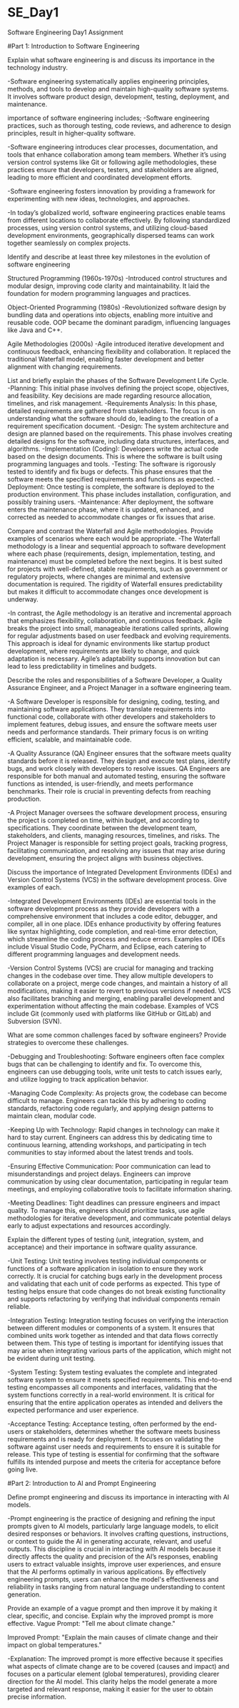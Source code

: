 # SE_Day1
Software Engineering Day1 Assignment

#Part 1: Introduction to Software Engineering

Explain what software engineering is and discuss its importance in the technology industry.

-Software engineering systematically applies engineering principles, methods, and tools to develop and maintain high-quality software systems. It involves software product design, development, testing, deployment, and maintenance.

importance of software engineering includes;
-Software engineering practices, such as thorough testing, code reviews, and adherence to design principles, result in higher-quality software.

-Software engineering introduces clear processes, documentation, and tools that enhance collaboration among team members. Whether it’s using version control systems like Git or following agile methodologies, these practices ensure that developers, testers, and stakeholders are aligned, leading to more efficient and coordinated development efforts.

-Software engineering fosters innovation by providing a framework for experimenting with new ideas, technologies, and approaches.

-In today’s globalized world, software engineering practices enable teams from different locations to collaborate effectively. By following standardized processes, using version control systems, and utilizing cloud-based development environments, geographically dispersed teams can work together seamlessly on complex projects.


Identify and describe at least three key milestones in the evolution of software engineering

Structured Programming (1960s-1970s)
-Introduced control structures and modular design, improving code clarity and maintainability. It laid the foundation for modern programming languages and practices.

Object-Oriented Programming (1980s)
-Revolutionized software design by bundling data and operations into objects, enabling more intuitive and reusable code. OOP became the dominant paradigm, influencing languages like Java and C++.

Agile Methodologies (2000s)
-Agile introduced iterative development and continuous feedback, enhancing flexibility and collaboration. It replaced the traditional Waterfall model, enabling faster development and better alignment with changing requirements.


List and briefly explain the phases of the Software Development Life Cycle.
-Planning: This initial phase involves defining the project scope, objectives, and feasibility. Key decisions are made regarding resource allocation, timelines, and risk management.
-Requirements Analysis: In this phase, detailed requirements are gathered from stakeholders. The focus is on understanding what the software should do, leading to the creation of a requirement specification document.
-Design: The system architecture and design are planned based on the requirements. This phase involves creating detailed designs for the software, including data structures, interfaces, and algorithms.
-Implementation (Coding): Developers write the actual code based on the design documents. This is where the software is built using programming languages and tools.
-Testing: The software is rigorously tested to identify and fix bugs or defects. This phase ensures that the software meets the specified requirements and functions as expected.
-Deployment: Once testing is complete, the software is deployed to the production environment. This phase includes installation, configuration, and possibly training users.
-Maintenance: After deployment, the software enters the maintenance phase, where it is updated, enhanced, and corrected as needed to accommodate changes or fix issues that arise.

Compare and contrast the Waterfall and Agile methodologies. Provide examples of scenarios where each would be appropriate.
-The Waterfall methodology is a linear and sequential approach to software development where each phase (requirements, design, implementation, testing, and maintenance) must be completed before the next begins. It is best suited for projects with well-defined, stable requirements, such as government or regulatory projects, where changes are minimal and extensive documentation is required. The rigidity of Waterfall ensures predictability but makes it difficult to accommodate changes once development is underway.

-In contrast, the Agile methodology is an iterative and incremental approach that emphasizes flexibility, collaboration, and continuous feedback. Agile breaks the project into small, manageable iterations called sprints, allowing for regular adjustments based on user feedback and evolving requirements. This approach is ideal for dynamic environments like startup product development, where requirements are likely to change, and quick adaptation is necessary. Agile’s adaptability supports innovation but can lead to less predictability in timelines and budgets.

Describe the roles and responsibilities of a Software Developer, a Quality Assurance Engineer, and a Project Manager in a software engineering team.

-A Software Developer is responsible for designing, coding, testing, and maintaining software applications. They translate requirements into functional code, collaborate with other developers and stakeholders to implement features, debug issues, and ensure the software meets user needs and performance standards. Their primary focus is on writing efficient, scalable, and maintainable code.

-A Quality Assurance (QA) Engineer ensures that the software meets quality standards before it is released. They design and execute test plans, identify bugs, and work closely with developers to resolve issues. QA Engineers are responsible for both manual and automated testing, ensuring the software functions as intended, is user-friendly, and meets performance benchmarks. Their role is crucial in preventing defects from reaching production.

-A Project Manager oversees the software development process, ensuring the project is completed on time, within budget, and according to specifications. They coordinate between the development team, stakeholders, and clients, managing resources, timelines, and risks. The Project Manager is responsible for setting project goals, tracking progress, facilitating communication, and resolving any issues that may arise during development, ensuring the project aligns with business objectives.


Discuss the importance of Integrated Development Environments (IDEs) and Version Control Systems (VCS) in the software development process. Give examples of each.

-Integrated Development Environments (IDEs) are essential tools in the software development process as they provide developers with a comprehensive environment that includes a code editor, debugger, and compiler, all in one place. IDEs enhance productivity by offering features like syntax highlighting, code completion, and real-time error detection, which streamline the coding process and reduce errors. Examples of IDEs include Visual Studio Code, PyCharm, and Eclipse, each catering to different programming languages and development needs.

-Version Control Systems (VCS) are crucial for managing and tracking changes in the codebase over time. They allow multiple developers to collaborate on a project, merge code changes, and maintain a history of all modifications, making it easier to revert to previous versions if needed. VCS also facilitates branching and merging, enabling parallel development and experimentation without affecting the main codebase. Examples of VCS include Git (commonly used with platforms like GitHub or GitLab) and Subversion (SVN).


What are some common challenges faced by software engineers? Provide strategies to overcome these challenges.

-Debugging and Troubleshooting: Software engineers often face complex bugs that can be challenging to identify and fix. To overcome this, engineers can use debugging tools, write unit tests to catch issues early, and utilize logging to track application behavior.

-Managing Code Complexity: As projects grow, the codebase can become difficult to manage. Engineers can tackle this by adhering to coding standards, refactoring code regularly, and applying design patterns to maintain clean, modular code.

-Keeping Up with Technology: Rapid changes in technology can make it hard to stay current. Engineers can address this by dedicating time to continuous learning, attending workshops, and participating in tech communities to stay informed about the latest trends and tools.

-Ensuring Effective Communication: Poor communication can lead to misunderstandings and project delays. Engineers can improve communication by using clear documentation, participating in regular team meetings, and employing collaborative tools to facilitate information sharing.

-Meeting Deadlines: Tight deadlines can pressure engineers and impact quality. To manage this, engineers should prioritize tasks, use agile methodologies for iterative development, and communicate potential delays early to adjust expectations and resources accordingly.


Explain the different types of testing (unit, integration, system, and acceptance) and their importance in software quality assurance.

-Unit Testing: Unit testing involves testing individual components or functions of a software application in isolation to ensure they work correctly. It is crucial for catching bugs early in the development process and validating that each unit of code performs as expected. This type of testing helps ensure that code changes do not break existing functionality and supports refactoring by verifying that individual components remain reliable.

-Integration Testing: Integration testing focuses on verifying the interaction between different modules or components of a system. It ensures that combined units work together as intended and that data flows correctly between them. This type of testing is important for identifying issues that may arise when integrating various parts of the application, which might not be evident during unit testing.

-System Testing: System testing evaluates the complete and integrated software system to ensure it meets specified requirements. This end-to-end testing encompasses all components and interfaces, validating that the system functions correctly in a real-world environment. It is critical for ensuring that the entire application operates as intended and delivers the expected performance and user experience.

-Acceptance Testing: Acceptance testing, often performed by the end-users or stakeholders, determines whether the software meets business requirements and is ready for deployment. It focuses on validating the software against user needs and requirements to ensure it is suitable for release. This type of testing is essential for confirming that the software fulfills its intended purpose and meets the criteria for acceptance before going live.


#Part 2: Introduction to AI and Prompt Engineering


Define prompt engineering and discuss its importance in interacting with AI models.

-Prompt engineering is the practice of designing and refining the input prompts given to AI models, particularly large language models, to elicit desired responses or behaviors. It involves crafting questions, instructions, or context to guide the AI in generating accurate, relevant, and useful outputs. This discipline is crucial in interacting with AI models because it directly affects the quality and precision of the AI’s responses, enabling users to extract valuable insights, improve user experiences, and ensure that the AI performs optimally in various applications. By effectively engineering prompts, users can enhance the model's effectiveness and reliability in tasks ranging from natural language understanding to content generation.


Provide an example of a vague prompt and then improve it by making it clear, specific, and concise. Explain why the improved prompt is more effective.
Vague Prompt: "Tell me about climate change."

Improved Prompt: "Explain the main causes of climate change and their impact on global temperatures."

-Explanation: The improved prompt is more effective because it specifies what aspects of climate change are to be covered (causes and impact) and focuses on a particular element (global temperatures), providing clearer direction for the AI model. This clarity helps the model generate a more targeted and relevant response, making it easier for the user to obtain precise information.

